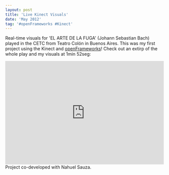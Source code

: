 ```yaml
---
layout: post
title: 'Live Kinect Visuals'
date: 'May 2012'
tag: '#openFrameworks #Kinect'
---
```

Real-time visuals for 'EL ARTE DE LA FUGA' (Johann Sebastian Bach) played in the CETC from Teatro Colón in Buenos Aires. This was my first project using the Kinect and [openFrameworks](http://openframeworks.cc/)!
Check out an extirp of the whole play and my visuals at 1min 52seg:
<iframe width="100%" height="330" src="https://www.youtube.com/embed/-cwmNcLTn6g?start=112&end=133" frameborder="0" allowfullscreen></iframe>
Project co-developed with Nahuel Sauza.

